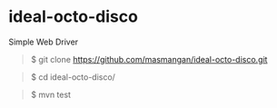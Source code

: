 # ideal-octo-disco
Simple Web Driver


> $ git clone https://github.com/masmangan/ideal-octo-disco.git

> $ cd ideal-octo-disco/

> $ mvn test
